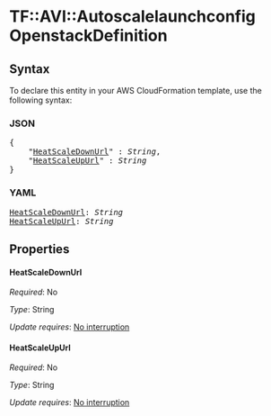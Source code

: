 # TF::AVI::Autoscalelaunchconfig OpenstackDefinition

## Syntax

To declare this entity in your AWS CloudFormation template, use the following syntax:

### JSON

<pre>
{
    "<a href="#heatscaledownurl" title="HeatScaleDownUrl">HeatScaleDownUrl</a>" : <i>String</i>,
    "<a href="#heatscaleupurl" title="HeatScaleUpUrl">HeatScaleUpUrl</a>" : <i>String</i>
}
</pre>

### YAML

<pre>
<a href="#heatscaledownurl" title="HeatScaleDownUrl">HeatScaleDownUrl</a>: <i>String</i>
<a href="#heatscaleupurl" title="HeatScaleUpUrl">HeatScaleUpUrl</a>: <i>String</i>
</pre>

## Properties

#### HeatScaleDownUrl

_Required_: No

_Type_: String

_Update requires_: [No interruption](https://docs.aws.amazon.com/AWSCloudFormation/latest/UserGuide/using-cfn-updating-stacks-update-behaviors.html#update-no-interrupt)

#### HeatScaleUpUrl

_Required_: No

_Type_: String

_Update requires_: [No interruption](https://docs.aws.amazon.com/AWSCloudFormation/latest/UserGuide/using-cfn-updating-stacks-update-behaviors.html#update-no-interrupt)

